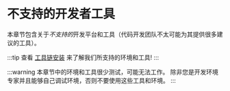 # 不支持的开发者工具

本章节包含关于*不支持的*开发平台和工具（代码开发团队不太可能为其提供很多建议的工具）。

:::tip
查看 [工具链安装](../dev_setup/dev_env.md) 来了解我们所支持的环境和工具!
:::

:::warning
本章节中的环境和工具很少测试，可能无法工作。
除非您是开发环境专家并且能够自己调试环境，否则不要使用这些工具和环境。
:::

